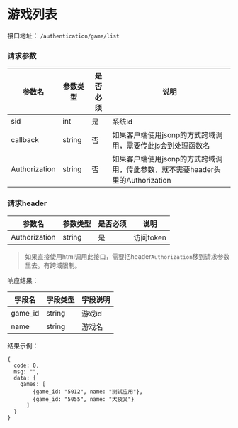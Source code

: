 # 游戏列表

接口地址： ``` /authentication/game/list ```

### 请求参数
| 参数名 | 参数类型 | 是否必须 | 说明 |
| --- | --- | --- | --- |
| sid | int | 是 | 系统id |
| callback | string | 否 | 如果客户端使用jsonp的方式跨域调用，需要传此js会到处理函数名 |
| Authorization | string | 否 | 如果客户端使用jsonp的方式跨域调用，传此参数，就不需要header头里的Authorization |


### 请求header
| 参数名 | 参数类型 | 是否必须 | 说明 |
| --- | --- | --- | --- |
| Authorization | string | 是 | 访问token |

> 如果直接使用html调用此接口，需要把header```Authorization```移到请求参数里去。有跨域限制。

响应结果：

| 字段名 | 字段类型 | 字段说明 |
| --- | --- | --- |
| game_id | string | 游戏id |
| name | string | 游戏名 |

结果示例：
```
{
  code: 0,
  msg: "",
  data: {
    games: [
        {game_id: "5012", name: "测试应用"},
        {game_id: "5055", name: "犬夜叉"}
      ]
  }
}
```


